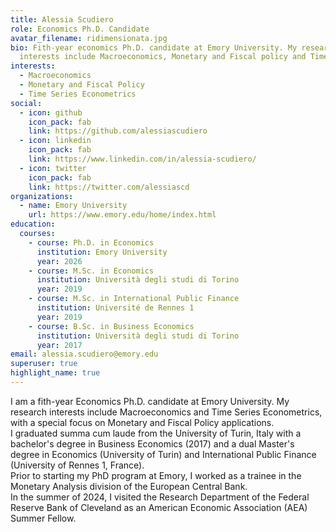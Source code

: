 ```yaml
---
title: Alessia Scudiero
role: Economics Ph.D. Candidate
avatar_filename: ridimensionata.jpg
bio: Fith-year economics Ph.D. candidate at Emory University. My research
  interests include Macroeconomics, Monetary and Fiscal policy and Time Series Econometrics.
interests: 
  - Macroeconomics
  - Monetary and Fiscal Policy
  - Time Series Econometrics
social:
  - icon: github
    icon_pack: fab
    link: https://github.com/alessiascudiero
  - icon: linkedin
    icon_pack: fab
    link: https://www.linkedin.com/in/alessia-scudiero/
  - icon: twitter
    icon_pack: fab
    link: https://twitter.com/alessiascd
organizations:
  - name: Emory University
    url: https://www.emory.edu/home/index.html
education:
  courses:
    - course: Ph.D. in Economics
      institution: Emory University
      year: 2026
    - course: M.Sc. in Economics
      institution: Università degli studi di Torino
      year: 2019
    - course: M.Sc. in International Public Finance
      institution: Université de Rennes 1
      year: 2019
    - course: B.Sc. in Business Economics
      institution: Università degli studi di Torino
      year: 2017
email: alessia.scudiero@emory.edu
superuser: true
highlight_name: true
---
```

I am a fith-year Economics Ph.D. candidate at Emory University. My research interests include Macroeconomics and Time Series Econometrics, with a special focus on Monetary and Fiscal Policy applications. <br />
I graduated summa cum laude from the University of Turin, Italy with a bachelor's degree in Business Economics (2017) and a dual Master's degree in Economics (University of Turin) and International Public Finance (University of Rennes 1, France). <br />
Prior to starting my PhD program at Emory, I worked as a trainee in the Monetary Analysis division of the European Central Bank. <br />
In the summer of 2024, I visited the Research Department of the Federal Reserve Bank of Cleveland as an American Economic Association (AEA) Summer Fellow.